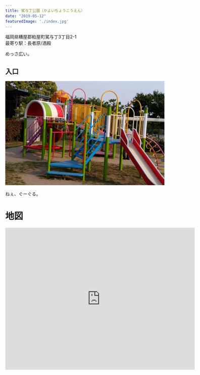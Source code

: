 ```yaml
---
title: 駕与丁公園（かよいちょうこうえん）
date: "2019-05-12"
featuredImage: './index.jpg'
---
```


福岡県糟屋郡粕屋町駕与丁3丁目2-1  
最寄り駅：長者原/酒殿

<!-- end -->
めっさ広い。  

## 入口
![01](./01.jpg)


ねぇ、ぐーぐる。



# 地図
<iframe src="https://www.google.com/maps/embed?pb=!1m18!1m12!1m3!1d3322.8234208559797!2d130.48166301520348!3d33.609885780728646!2m3!1f0!2f0!3f0!3m2!1i1024!2i768!4f13.1!3m3!1m2!1s0x3541856fd108629b%3A0x9841e301d8b811b4!2s3-ch%C5%8Dme-2-1+Kayoich%C5%8D%2C+Kasuya%2C+Kasuya-gun%2C+Fukuoka+811-2309!5e0!3m2!1sen!2sjp!4v1557628611183!5m2!1sen!2sjp" width="600" height="450" frameborder="0" style="border:0" allowfullscreen></iframe>


